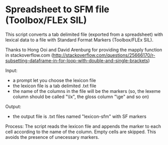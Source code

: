 # Spreadsheet to SFM file (Toolbox/FLEx SIL)

This script converts a tab delimited file (exported from a spreadsheet) with lexical data to a file with Standard Format Markers (Toolbox/FLEx SIL).

Thanks to Hong Ooi and David Arenburg for providing the mapply function in stackoverflow.com (http://stackoverflow.com/questions/25666170/r-subsetting-dataframe-in-for-loop-with-double-and-single-brackets)

Input:
- a prompt let you choose the lexicon file
- the lexicon file is a tab delimited .txt file
- the name of the columns in the file will be the markers (so, the lexeme column should be called "\lx", the gloss column "\ge" and so on)

Output:
- the output file is .txt files named "lexicon-sfm" with SF markers
 
Process: The script reads the lexicon file and appends the marker to each cell according to the name of the column. Empty cells are skipped. This avoids the presence of unecessary markers.
